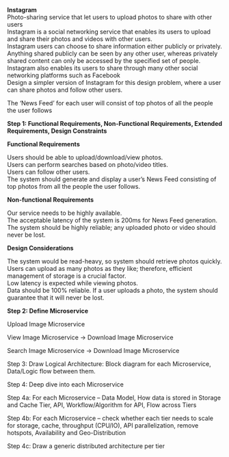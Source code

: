 <b>Instagram</b><br>
Photo-sharing service that let users to upload photos to share with other users<br>
Instagram is a social networking service that enables its users to upload and share their photos and videos with other users. <br>
Instagram users can choose to share information either publicly or privately. <br>
Anything shared publicly can be seen by any other user, whereas privately shared content can only be accessed by the specified set of people. <br>
Instagram also enables its users to share through many other social networking platforms such as Facebook <br>
Design a simpler version of Instagram for this design problem, where a user can share photos and follow other users. <br>

The ‘News Feed’ for each user will consist of top photos of all the people the user follows<br>

<b>Step 1: Functional Requirements, Non-Functional Requirements, Extended Requirements, Design Constraints</b><br>

<b>Functional Requirements</b><br>

Users should be able to upload/download/view photos.<br>
Users can perform searches based on photo/video titles.<br>
Users can follow other users.<br>
The system should generate and display a user’s News Feed consisting of top photos from all the people the user follows.<br>

<b>Non-functional Requirements</b><br>

Our service needs to be highly available.<br>
The acceptable latency of the system is 200ms for News Feed generation.<br>
The system should be highly reliable; any uploaded photo or video should never be lost.<br>

<b>Design Considerations</b><br>

The system would be read-heavy, so system should retrieve photos quickly.
Users can upload as many photos as they like; therefore, efficient management of storage is a crucial factor.<br>
Low latency is expected while viewing photos.<br>
Data should be 100% reliable. If a user uploads a photo, the system should guarantee that it will never be lost.<br>

<b>Step 2: Define Microservice</b><br>

Upload Image Microservice

View Image Microservice -> Download Image Microservice

Search Image Microservice -> Download Image Microservice

Step 3: Draw Logical Architecture: Block diagram for each Microservice, Data/Logic flow between them.

Step 4: Deep dive into each Microservice

Step 4a: For each Microservice – Data Model, How data is stored in Storage and Cache Tier, API, Workflow/Algorithm for API, Flow across Tiers

Step 4b: For each Microservice – check whether each tier needs to scale for storage, cache, throughput (CPU/IO), API parallelization, remove hotspots, Availability and Geo-Distribution

Step 4c: Draw a generic distributed architecture per tier
